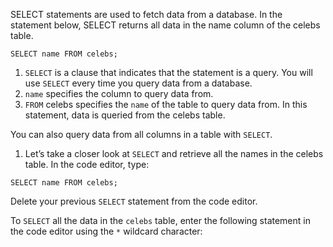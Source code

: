 SELECT statements are used to fetch data from a database. In the statement below, SELECT returns all data in the name column of the celebs table.

```
SELECT name FROM celebs;
```

1. `SELECT` is a clause that indicates that the statement is a query. You will use `SELECT` every time you query data from a database.
2. `name` specifies the column to query data from.
3. `FROM` celebs specifies the `name` of the table to query data from. In this statement, data is queried from the celebs table.

You can also query data from all columns in a table with `SELECT`.

1. Let’s take a closer look at `SELECT` and retrieve all the names in the celebs table. In the code editor, type:

```
SELECT name FROM celebs; 
```

Delete your previous `SELECT` statement from the code editor.

To `SELECT` all the data in the `celebs` table, enter the following statement in the code editor using the `*` wildcard character: